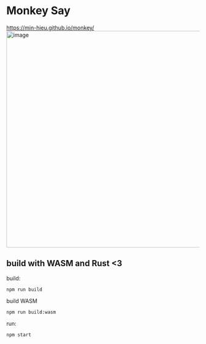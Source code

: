 # Monkey Say

https://min-hieu.github.io/monkey/
<img width="565" alt="image" src="https://user-images.githubusercontent.com/53557912/209566005-461d5cb7-d1e8-43ea-8e49-13cd73c5c0b0.png">

## build with WASM and Rust <3

build:
```
npm run build
```

build WASM 
```
npm run build:wasm
```

run: 
```
npm start
```
